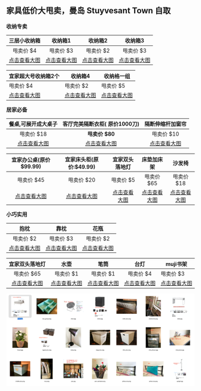 ##  家具低价大甩卖，曼岛 Stuyvesant Town 自取

**收纳专卖**

|         三层小收纳箱          |         收纳箱1         |         收纳箱2         |        收纳箱3         |
| :---------------------: | :------------------: | :------------------: | :-----------------: |
|         甩卖价 $4          |        甩卖价 $3        |        甩卖价 $2        |       甩卖价 $3        |
| [点击查看大图][little_drawer] | [点击查看大图][little_box] | [点击查看大图][middle_box] | [点击查看大图][large_box] |



| 宜家超大号收纳箱2个           | 收纳箱4                | 收纳格一组               |
| -------------------- | ------------------- | ------------------- |
| 甩卖价 $4               | 甩卖价 $2              | 甩卖价 $5              |
| [点击查看大图][lagest_box] | [点击查看大图][cloth_box] | [点击查看大图][box_group] |

**居家必备**

|     餐桌,可展开成大桌子      | 客厅完美隔断衣柜( 原价1000刀) |        隔断伸缩杆加窗帘        |
| :-----------------: | :----------------: | :--------------------: |
|       甩卖价 $18       |    **甩卖价 $80**     |        甩卖价 $10         |
| [点击查看大图][meal_desk] |   [点击查看大图][pax]    | [点击查看大图][window_cloth] |



| 宜家办公桌(原价$99.99) | 宜家床头柜(原价:$49.99) |      宜家双头落地灯      |     床垫加床架     |       沙发椅       |
| :-------------: | :--------------: | :---------------: | :-----------: | :-------------: |
|     甩卖价 $45     |     甩卖价 $20      |      甩卖价 $5       |    甩卖价 $65    |     甩卖价 $18     |
| [点击查看大图][desk]  | [点击查看大图][chest]  | [点击查看大图][uplight] | [点击查看大图][bed] | [点击查看大图][chair] |

**小巧实用**

|          抱枕          |          靠枕          |       花瓶       |
| :------------------: | :------------------: | :------------: |
|        甩卖价 $2        |        甩卖价 $3        |     甩卖价 $2     |
| [点击查看大图][pillow_one] | [点击查看大图][pillow_two] | [点击查看大图][vase] |




|      宜家双头落地灯      |         水壶          |           笔筒            |       台灯       | muji书架         |
| :---------------: | :-----------------: | :---------------------: | :------------: | -------------- |
|      甩卖价 $65      |       甩卖价 $1        |         甩卖价 $1          |     甩卖价 $4     | 甩卖价 $3         |
| [点击查看大图][uplight] | [点击查看大图][water_can] | [点击查看大图][pen_cantainer] | [点击查看大图][lamp] | [点击查看大图][muji] |



![alt](./img/thumb.png)



[bed]: https://github.com/MummyDing/forsale/blob/master/img/bed.jpg?raw=true
[box_group]: https://github.com/MummyDing/forsale/blob/master/img/box_group.png?raw=true
[chair]: https://github.com/MummyDing/forsale/blob/master/img/chair.jpg?raw=true
[chest]: https://github.com/MummyDing/forsale/blob/master/img/chest.jpg?raw=true
[cloth_box]: https://github.com/MummyDing/forsale/blob/master/img/cloth_box.png?raw=true
[clothesline]: https://github.com/MummyDing/forsale/blob/master/img/clothesline.png?raw=true
[desk]: https://github.com/MummyDing/forsale/blob/master/img/desk.jpg?raw=true
[flower]: https://github.com/MummyDing/forsale/blob/master/img/flower.jpg?raw=true
[lagest_box]: https://github.com/MummyDing/forsale/blob/master/img/lagest_box.png?raw=true
[lamp]: https://github.com/MummyDing/forsale/blob/master/img/lamp.png?raw=true
[large_box]: https://github.com/MummyDing/forsale/blob/master/img/large_box.png?raw=true
[little_box]: https://github.com/MummyDing/forsale/blob/master/img/little_box.png?raw=true
[little_drawer]: https://github.com/MummyDing/forsale/blob/master/img/little_drawer.jpg?raw=true
[meal_desk]: https://github.com/MummyDing/forsale/blob/master/img/meal_desk.jpg?raw=true
[middle_box]: https://github.com/MummyDing/forsale/blob/master/img/middle_box.png?raw=true
[muji]: https://github.com/MummyDing/forsale/blob/master/img/muji.png?raw=true
[pax]: https://github.com/MummyDing/forsale/blob/master/img/pax.jpg?raw=true
[pen_cantainer]: https://github.com/MummyDing/forsale/blob/master/img/pen_cantainer.png?raw=true
[pillow_one]: https://github.com/MummyDing/forsale/blob/master/img/pillow_one.png?raw=true
[pillow_two]: https://github.com/MummyDing/forsale/blob/master/img/pillow_two.png?raw=true
[uplight]: https://github.com/MummyDing/forsale/blob/master/img/uplight.jpg?raw=true
[vase]: https://github.com/MummyDing/forsale/blob/master/img/vase.png?raw=true
[water_can]: https://github.com/MummyDing/forsale/blob/master/img/water_can.png?raw=true
[window_cloth]: https://github.com/MummyDing/forsale/blob/master/img/window_cloth.jpg?raw=true